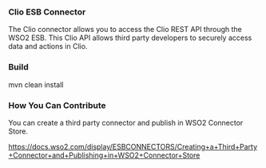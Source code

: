 ### Clio ESB Connector
The Clio connector allows you to access the Clio REST API through the WSO2 ESB.
This Clio API allows third party developers to securely access data and actions in Clio.

### Build
mvn clean install

### How You Can Contribute
You can create a third party connector and publish in WSO2 Connector Store.

https://docs.wso2.com/display/ESBCONNECTORS/Creating+a+Third+Party+Connector+and+Publishing+in+WSO2+Connector+Store

